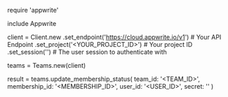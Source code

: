require 'appwrite'

include Appwrite

client = Client.new
    .set_endpoint('https://cloud.appwrite.io/v1') # Your API Endpoint
    .set_project('&lt;YOUR_PROJECT_ID&gt;') # Your project ID
    .set_session('') # The user session to authenticate with

teams = Teams.new(client)

result = teams.update_membership_status(
    team_id: '<TEAM_ID>',
    membership_id: '<MEMBERSHIP_ID>',
    user_id: '<USER_ID>',
    secret: '<SECRET>'
)
